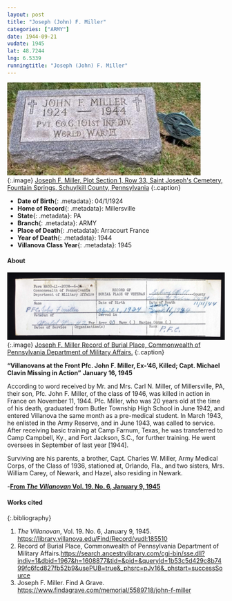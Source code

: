 ```yaml
---
layout: post
title: "Joseph (John) F. Miller"
categories: ["ARMY"]
date: 1944-09-21
vudate: 1945
lat: 48.7244
lng: 6.5339
runningtitle: "Joseph (John) F. Miller"
---
```


![Joseph F. Miller](images/JosephMillerGrave.jpg)
   {:.image}
[Joseph F. Miller, Plot Section 1, Row 33, Saint Joseph's Cemetery, Fountain Springs, Schuylkill County, Pennsylvania](https://www.findagrave.com/memorial/5589718/john-f-miller)
  {:.caption}

* **Date of Birth**{: .metadata}: 04/1/1924
* **Home of Record**{: .metadata}: Millersville
* **State**{: .metadata}: PA
* **Branch**{: .metadata}: ARMY
* **Place of Death**{: .metadata}: Arracourt France
* **Year of Death**{: .metadata}: 1944
* **Villanova Class Year**{: .metadata}: 1945

#### About

![Joseph F. Miller Record of Burial](images/JosephMillerRecordofBurial.jpg)
   {:.image}
[Joseph F. Miller Record of Burial Place, Commonwealth of Pennsylvania Department of Military Affairs.](https://search.ancestrylibrary.com/cgi-bin/sse.dll?indiv=1&dbid=1967&h=1608877&tid=&pid=&queryId=1b53c5d429c8b7499fc6fcd827fb52b9&usePUB=true&_phsrc=pJv16&_phstart=successSource)
   {:.caption}

__“Villanovans at the Front Pfc. John F. Miller, Ex-’46, Killed; Capt. Michael Clavin Missing in Action”__ __January 16, 1945__

According to word received by Mr. and Mrs. Carl N. Miller, of Millersville, PA, their son, Pfc. John F. Miller, of the class of 1946, was killed in action in France on November 11, 1944. Pfc. Miller, who was 20 years old at the time of his death, graduated from Butler Township High School in June 1942, and entered Villanova the same month as a pre-medical student. In March 1943, he enlisted in the Army Reserve, and in June 1943, was called to service. After receiving basic training at Camp Farnum, Texas, he was transferred to Camp Campbell, Ky., and Fort Jackson, S.C., for further training. He went oversees in September of last year [1944].

Surviving are his parents, a brother, Capt. Charles W. Miller, Army Medical Corps, of the Class of 1936, stationed at, Orlando, Fla., and two sisters, Mrs. William Carey, of Newark, and Hazel, also residing in Newark.

-[__From *The Villanovan* Vol. 19. No. 6, January 9, 1945__](https://library.villanova.edu/Find/Record/vudl:185510)

#### Works cited

{:.bibliography}

1. _The Villanovan_, Vol. 19. No. 6, January 9, 1945. <https://library.villanova.edu/Find/Record/vudl:185510>
2. Record of Burial Place, Commonwealth of Pennsylvania Department of Military Affairs.<https://search.ancestrylibrary.com/cgi-bin/sse.dll?indiv=1&dbid=1967&h=1608877&tid=&pid=&queryId=1b53c5d429c8b7499fc6fcd827fb52b9&usePUB=true&_phsrc=pJv16&_phstart=successSource>
3. Joseph F. Miller. Find A Grave. <https://www.findagrave.com/memorial/5589718/john-f-miller>
